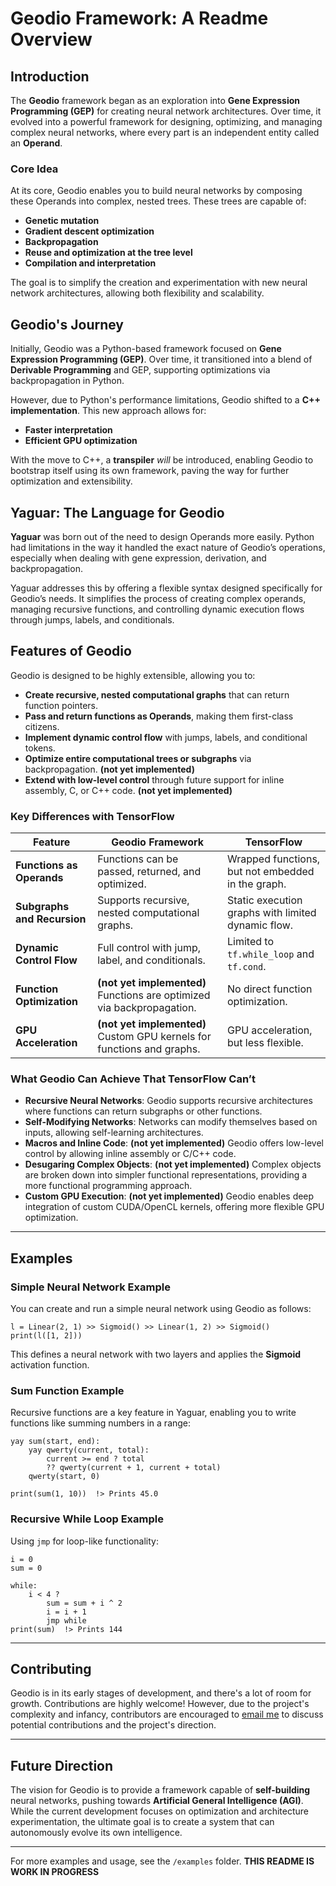 # Geodio Framework: A Readme Overview
## Introduction

The **Geodio** framework began as an exploration into **Gene Expression Programming (GEP)** for creating neural network architectures. Over time, it evolved into a powerful framework for designing, optimizing, and managing complex neural networks, where every part is an independent entity called an **Operand**.

### Core Idea

At its core, Geodio enables you to build neural networks by composing these Operands into complex, nested trees. These trees are capable of:

- **Genetic mutation**
- **Gradient descent optimization**
- **Backpropagation**
- **Reuse and optimization at the tree level**
- **Compilation and interpretation**

The goal is to simplify the creation and experimentation with new neural network architectures, allowing both flexibility and scalability.

## Geodio's Journey

Initially, Geodio was a Python-based framework focused on **Gene Expression Programming (GEP)**. Over time, it transitioned into a blend of **Derivable Programming** and GEP, supporting optimizations via backpropagation in Python.

However, due to Python's performance limitations, Geodio shifted to a **C++ implementation**. This new approach allows for:

- **Faster interpretation**
- **Efficient GPU optimization**

With the move to C++, a **transpiler** _will_ be introduced, enabling Geodio to bootstrap itself using its own framework, paving the way for further optimization and extensibility.

## Yaguar: The Language for Geodio

**Yaguar** was born out of the need to design Operands more easily. Python had limitations in the way it handled the exact nature of Geodio’s operations, especially when dealing with gene expression, derivation, and backpropagation.

Yaguar addresses this by offering a flexible syntax designed specifically for Geodio’s needs. It simplifies the process of creating complex operands, managing recursive functions, and controlling dynamic execution flows through jumps, labels, and conditionals.

## Features of Geodio

Geodio is designed to be highly extensible, allowing you to:

- **Create recursive, nested computational graphs** that can return function pointers.
- **Pass and return functions as Operands**, making them first-class citizens.
- **Implement dynamic control flow** with jumps, labels, and conditional tokens.
- **Optimize entire computational trees or subgraphs** via backpropagation. **(not yet implemented)**
- **Extend with low-level control** through future support for inline assembly, C, or C++ code. **(not yet implemented)**

### Key Differences with TensorFlow

| Feature                  | Geodio Framework                                           | TensorFlow                                  |
|--------------------------|------------------------------------------------------------|---------------------------------------------|
| **Functions as Operands** | Functions can be passed, returned, and optimized.          | Wrapped functions, but not embedded in the graph. |
| **Subgraphs and Recursion** | Supports recursive, nested computational graphs.           | Static execution graphs with limited dynamic flow. |
| **Dynamic Control Flow**  | Full control with jump, label, and conditionals.           | Limited to `tf.while_loop` and `tf.cond`.   |
| **Function Optimization** | **(not yet implemented)** Functions are optimized via backpropagation. | No direct function optimization.            |
| **GPU Acceleration**      | **(not yet implemented)** Custom GPU kernels for functions and graphs. | GPU acceleration, but less flexible.        |

### What Geodio Can Achieve That TensorFlow Can’t

- **Recursive Neural Networks**: Geodio supports recursive architectures where functions can return subgraphs or other functions.
- **Self-Modifying Networks**: Networks can modify themselves based on inputs, allowing self-learning architectures.
- **Macros and Inline Code**: **(not yet implemented)** Geodio offers low-level control by allowing inline assembly or C/C++ code.
- **Desugaring Complex Objects**: **(not yet implemented)** Complex objects are broken down into simpler functional representations, providing a more functional programming approach.
- **Custom GPU Execution**: **(not yet implemented)** Geodio enables deep integration of custom CUDA/OpenCL kernels, offering more flexible GPU optimization.

---

## Examples

### Simple Neural Network Example

You can create and run a simple neural network using Geodio as follows:

```yaguar
l = Linear(2, 1) >> Sigmoid() >> Linear(1, 2) >> Sigmoid()
print(l([1, 2]))
```

This defines a neural network with two layers and applies the **Sigmoid** activation function.

### Sum Function Example

Recursive functions are a key feature in Yaguar, enabling you to write functions like summing numbers in a range:

```yaguar
yay sum(start, end):
    yay qwerty(current, total):
        current >= end ? total
        ?? qwerty(current + 1, current + total)
    qwerty(start, 0)

print(sum(1, 10))  !> Prints 45.0
```

### Recursive While Loop Example

Using `jmp` for loop-like functionality:

```yaguar
i = 0
sum = 0

while:
    i < 4 ?
        sum = sum + i ^ 2
        i = i + 1
        jmp while
print(sum)  !> Prints 144
```

---

## Contributing

Geodio is in its early stages of development, and there's a lot of room for growth. Contributions are highly welcome! However, due to the project's complexity and infancy, contributors are encouraged to [email me](mailto:polenciucrares%40gmail.com?subject=Geodio%20Contributing) to discuss potential contributions and the project's direction.

---

## Future Direction

The vision for Geodio is to provide a framework capable of **self-building** neural networks, pushing towards **Artificial General Intelligence (AGI)**. While the current development focuses on optimization and architecture experimentation, the ultimate goal is to create a system that can autonomously evolve its own intelligence.

---

For more examples and usage, see the `/examples` folder.
**THIS README IS WORK IN PROGRESS**

